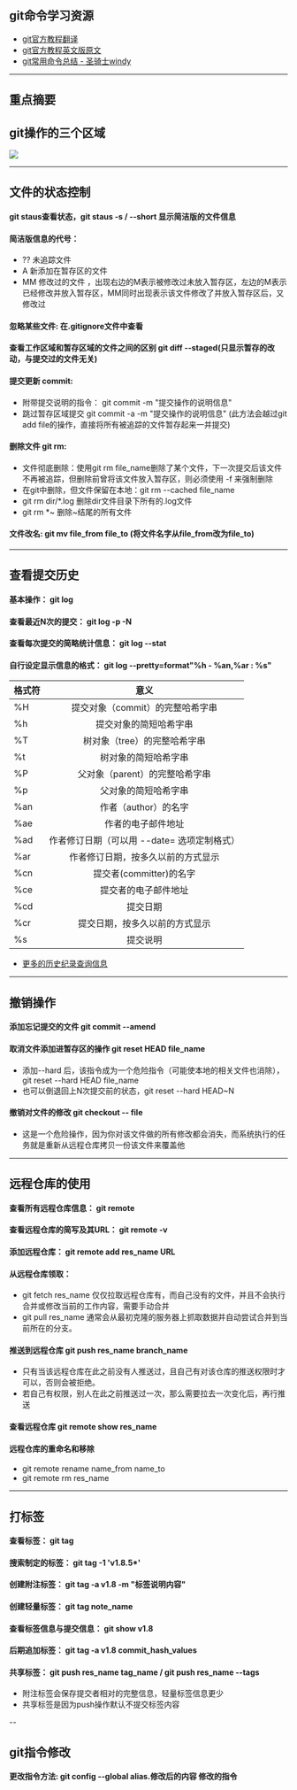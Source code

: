 ## git命令学习资源
* [git官方教程翻译](https://git-scm.com/book/zh/v2/%E8%B5%B7%E6%AD%A5-%E5%85%B3%E4%BA%8E%E7%89%88%E6%9C%AC%E6%8E%A7%E5%88%B6)
* [git官方教程英文版原文](https://git-scm.com/doc)
* [git常用命令总结 - 圣骑士windy](http://www.cnblogs.com/mengdd/p/4153773.html)

---

## 重点摘要

## git操作的三个区域
![](https://git-scm.com/book/en/v2/book/02-git-basics/images/lifecycle.png)

---

##  文件的状态控制

#### git staus查看状态，git staus -s / --short 显示简洁版的文件信息

#### 简洁版信息的代号：
* ?? 未追踪文件
* A 新添加在暂存区的文件
* MM 修改过的文件 ，出现右边的M表示被修改过未放入暂存区，左边的M表示已经修改并放入暂存区，MM同时出现表示该文件修改了并放入暂存区后，又修改过

#### 忽略某些文件: 在.gitignore文件中查看

#### 查看工作区域和暂存区域的文件之间的区别 git diff --staged(只显示暂存的改动，与提交过的文件无关)

#### 提交更新 commit:
* 附带提交说明的指令： git commit -m "提交操作的说明信息"
* 跳过暂存区域提交 git commit -a -m "提交操作的说明信息"   (此方法会越过git add file的操作，直接将所有被追踪的文件暂存起来一并提交)


#### 删除文件 git rm:
* 文件彻底删除：使用git rm file_name删除了某个文件，下一次提交后该文件不再被追踪，但删除前曾将该文件放入暂存区，则必须使用 -f 来强制删除
* 在git中删除，但文件保留在本地：git rm --cached file_name
* git rm dir/\*.log 删除dir文件目录下所有的.log文件
* git rm \*~ 删除~结尾的所有文件

#### 文件改名: git mv file_from file_to (将文件名字从file_from改为file_to)

---

## 查看提交历史 
#### 基本操作： git log
#### 查看最近N次的提交： git log -p -N
#### 查看每次提交的简略统计信息： git log --stat
#### 自行设定显示信息的格式： git log --pretty=format"%h - %an,%ar : %s"

| 格式符 | 意义     | 
| ----- |:---------:|
|  %H   | 提交对象（commit）的完整哈希字串          |
|  %h   | 提交对象的简短哈希字串       |
|  %T   | 树对象（tree）的完整哈希字串 |
|  %t   | 树对象的简短哈希字串         |
|  %P   | 父对象（parent）的完整哈希字串 |
|  %p   | 父对象的简短哈希字串 |
|  %an  | 作者（author）的名字 |
|  %ae  | 作者的电子邮件地址   |
|  %ad  | 作者修订日期（可以用 --date= 选项定制格式） |
|  %ar  | 作者修订日期，按多久以前的方式显示  |
|  %cn  | 提交者(committer)的名字 |
|  %ce  | 提交者的电子邮件地址    |
|  %cd  | 提交日期                |
|  %cr  | 提交日期，按多久以前的方式显示  |
|  %s   | 提交说明                |
 
 * [更多的历史纪录查询信息](https://git-scm.com/book/zh/v2/Git-%E5%9F%BA%E7%A1%80-%E6%9F%A5%E7%9C%8B%E6%8F%90%E4%BA%A4%E5%8E%86%E5%8F%B2#limit_options) 
 
---

## 撤销操作
#### 添加忘记提交的文件 git commit --amend
#### 取消文件添加进暂存区的操作 git reset HEAD file_name
* 添加--hard 后，该指令成为一个危险指令（可能使本地的相关文件也消除）， git reset --hard HEAD file_name
* 也可以倒退回上N次提交前的状态，git reset --hard HEAD~N
 
#### 撤销对文件的修改 git checkout -- file 
* 这是一个危险操作，因为你对该文件做的所有修改都会消失，而系统执行的任务就是重新从远程仓库拷贝一份该文件来覆盖他

---

## 远程仓库的使用
#### 查看所有远程仓库信息： git remote
#### 查看远程仓库的简写及其URL： git remote -v
#### 添加远程仓库： git remote add res_name URL
####  从远程仓库领取： 
* git fetch res_name   仅仅拉取远程仓库有，而自己没有的文件，并且不会执行合并或修改当前的工作内容，需要手动合并
* git pull res_name   通常会从最初克隆的服务器上抓取数据并自动尝试合并到当前所在的分支。

#### 推送到远程仓库 git push res_name branch_name
* 只有当该远程仓库在此之前没有人推送过，且自己有对该仓库的推送权限时才可以，否则会被拒绝。
* 若自己有权限，别人在此之前推送过一次，那么需要拉去一次变化后，再行推送

#### 查看远程仓库 git remote show res_name
#### 远程仓库的重命名和移除
* git remote rename name_from name_to
* git remote rm res_name

---

## 打标签
#### 查看标签： git tag
#### 搜索制定的标签： git tag -1 'v1.8.5*'
#### 创建附注标签： git tag -a v1.8 -m "标签说明内容" 
#### 创建轻量标签： git tag note_name
#### 查看标签信息与提交信息： git show v1.8
#### 后期追加标签： git tag -a v1.8 commit_hash_values
#### 共享标签： git push res_name tag_name / git push res_name --tags
* 附注标签会保存提交者相对的完整信息，轻量标签信息更少
* 共享标签是因为push操作默认不提交标签内容

--

## git指令修改
#### 更改指令方法: git config --global alias.修改后的内容 修改的指令
